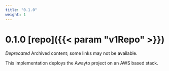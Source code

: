 ```yaml
---
title: "0.1.0"
weight: 1
---
```


# 0.1.0 [repo]({{< param "v1Repo" >}})

*Deprecated* Archived content; some links may not be available.

This implementation deploys the Awayto project on an AWS based stack.


